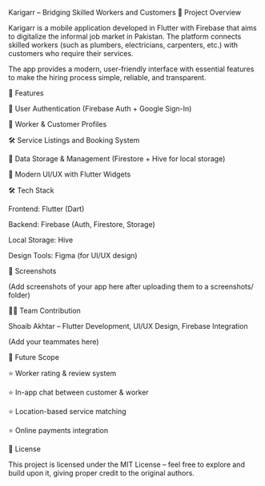 Karigarr – Bridging Skilled Workers and Customers
📌 Project Overview

Karigarr is a mobile application developed in Flutter with Firebase that aims to digitalize the informal job market in Pakistan. The platform connects skilled workers (such as plumbers, electricians, carpenters, etc.) with customers who require their services.

The app provides a modern, user-friendly interface with essential features to make the hiring process simple, reliable, and transparent.

🚀 Features

🔐 User Authentication (Firebase Auth + Google Sign-In)

👤 Worker & Customer Profiles

🛠️ Service Listings and Booking System

💾 Data Storage & Management (Firestore + Hive for local storage)

🎨 Modern UI/UX with Flutter Widgets

🛠️ Tech Stack

Frontend: Flutter (Dart)

Backend: Firebase (Auth, Firestore, Storage)

Local Storage: Hive

Design Tools: Figma (for UI/UX design)

📸 Screenshots

(Add screenshots of your app here after uploading them to a screenshots/ folder)

👨‍💻 Team Contribution

Shoaib Akhtar – Flutter Development, UI/UX Design, Firebase Integration

(Add your teammates here)

📖 Future Scope

⭐ Worker rating & review system

⭐ In-app chat between customer & worker

⭐ Location-based service matching

⭐ Online payments integration

📜 License

This project is licensed under the MIT License – feel free to explore and build upon it, giving proper credit to the original authors.
